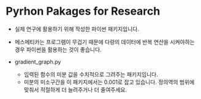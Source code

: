 # Pyrhon Pakages for Research

- 실제 연구에 활용하기 위해 작성한 파이썬 패키지입니다.
- 메스메티카는 프로그램이 무겁기 때문에 다량의 데이터에 반복 연산을 시켜야하는 경우 파이썬을 활용하는 것이 좋습니다.


- gradient_graph.py
  - 입력된 함수의 미분 값을 수치적으로 그려주는 패키지입니다.
  - 미분의 미소구간을 이 패키지에서는 0.001로 잡고 있습니다. 정의역의 범위에 맞춰서 적절하게 더 늘려주거나 더 줄여주세요.
